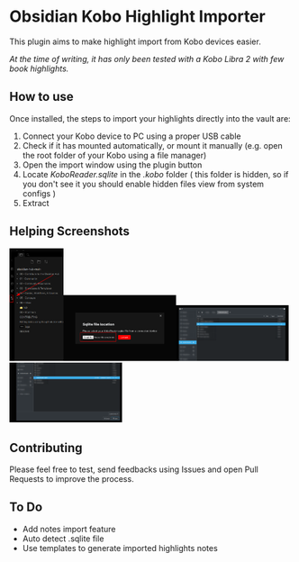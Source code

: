# Obsidian Kobo Highlight Importer

This plugin aims to make highlight import from Kobo devices easier.

_At the time of writing, it has only been tested with a Kobo Libra 2 with few book highlights._

## How to use

Once installed, the steps to import your highlights directly into the vault are:

1. Connect your Kobo device to PC using a proper USB cable
2. Check if it has mounted automatically, or mount it manually (e.g. open the root folder of your Kobo using a file manager)
3. Open the import window using the plugin button
4. Locate _KoboReader.sqlite_ in the _.kobo_ folder ( this folder is hidden, so if you don't see it you should enable hidden files view from system configs )
5. Extract

## Helping Screenshots

<img src="README_assets/step1.png" alt="step1" height="200"/><img src="README_assets/step2.png" alt="step1" width="200"/><img src="README_assets/step3.png" alt="step1" width="200"/><img src="README_assets/step4.png" alt="step1" width="200"/>

## Contributing

Please feel free to test, send feedbacks using Issues and open Pull Requests to improve the process. 

## To Do

- Add notes import feature
- Auto detect .sqlite file
- Use templates to generate imported highlights notes
